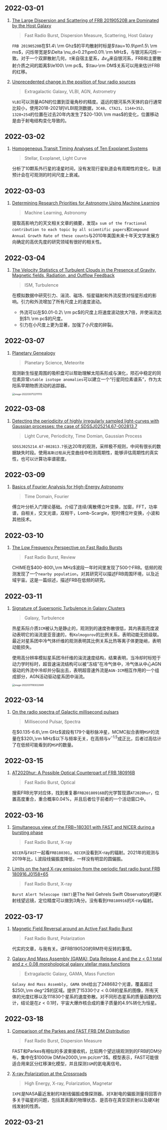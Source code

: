 ## 2022-03-01

1. [The Large Dispersion and Scattering of FRB 20190520B are Dominated by the Host Galaxy](https://arxiv.org/abs/2202.13458)

   > Fast Radio Burst, Dispersion Measure, Scattering, Host Galaxy

   `FRB 20190520B`在$1.4\ \rm Ghz$的平均散射时标是$\tau=10.9\pm1.5\ \rm ms$，闪烁带宽是$\Delta \nu_d=0.21\pm0.01\ \rm MHz$，与银河系闪烁一致。对于一个双屏散射几何，$\tau$来自宿主星系，$\Delta\nu_d$来自银河系，FRB和主要散射介质之间的距离$\le100\ \rm pc$。$\tau-\rm DM$关系可以用来估计FRB的红移。

2. [Unprecedented change in the position of four radio sources](https://arxiv.org/abs/2202.13119)

   > Extragalactic Galaxy, VLBI, AGN, Astrometry

   `VLBI`可以测量AGN的位置到亚毫角秒的精度。遥远的银河系外天体的自行通常比较小，使用2018-2021的VLBI观测数据，`3C48`、`CTA21`、`1144+352`、`1328+254`的位置在过去20年内发生了$20-130\ \rm mas$的变化，位置移动是由于射电结构变化导致的。

## 2022-03-02

1. [Homogeneous Transit Timing Analyses of Ten Exoplanet Systems](https://arxiv.org/abs/2203.00299)

   > Stellar, Exoplanet, Light Curve

   分析了10颗系外行星的凌星时间，没有发现行星轨道会有周期性的变化，轨道预计会在可观测的时间尺度上衰减。

## 2022-03-03

1. [Determining Research Priorities for Astronomy Using Machine Learning](https://arxiv.org/abs/2203.00713)

   > Machine Learning, Astronomy

   提取高影响力的天文相关文章的摘要，发现`a sum of the fractional contribution to each topic by all scientific papers`和`Compound Annual Growth Rate of these counts`与2010年美国未来十年天文学发展方向确定的高优先度的研究领域有很好的相关性。

## 2022-03-04

1. [The Velocity Statistics of Turbulent Clouds in the Presence of Gravity, Magnetic fields, Radiation, and Outflow Feedback](https://arxiv.org/abs/2203.01508)

   > ISM, Turbulence

   在模拟数据中研究引力、湍流、磁场、恒星辐射和外流反馈对恒星形成的影响。引力和外流增加了所有尺度上的速度波动。

   - 外流可以在$0.01-0.2\ \rm pc$的尺度上将速度波动放大7倍，并使湍流达到$1\ \rm pc$的尺度。
   - 引力在小尺度上更为显著，加强了小尺度的碎裂。

## 2022-03-07

1. [Planetary Genealogy](https://arxiv.org/abs/2203.02203)

   > Planetary Science, Meteorite

   观测新生恒星周围的吸积盘可以帮助理解太阳系形成与演化，陨石中稳定的同位素异常`stable isotope anomalies`可以建立一个“行星同位素谱系”，作为太阳系早期物质流动的追踪器。
   
   <img src="Figures/image-20220307122111113.png" alt="image-20220307122111113" style="zoom:50%;" />

## 2022-03-08

1. [Detecting the periodicity of highly irregularly sampled light-curves with Gaussian processes: the case of SDSSJ025214.67-002813.7](https://arxiv.org/abs/2203.03614)

   > Light Curve, Periodicity, Time Domian, Gaussian Process

   `SDSSJ025214.67-002813.7`长达20年的观测，采样极不规则，中间有很长的数据缺失时段。使用`高斯过程`从光变曲线中检测周期性，能够评估周期性的真实性，也可以计算功率谱密度。

## 2022-03-09

1. [Basics of Fourier Analysis for High-Energy Astronomy](https://arxiv.org/abs/2203.04106)

   > Time Domain, Fourier

   傅立叶分析入门理论基础。介绍了连续/离散傅立叶变换，加窗，FFT，功率谱，自相关，交叉光谱，双相干，Lomb-Scargle，短时傅立叶变换，小波和其他技术。

## 2022-03-10

1. [The Low Frequency Perspective on Fast Radio Bursts](https://arxiv.org/abs/2203.04890)

   > Fast Radio Burst, Review

   CHIME在$400-800\,\rm MHz$波段一年时间里发现了500个FRB。低频的观测发现了一个`nearby population`，对其研究可以描述FRB周围环境，以及近域宇宙。这是一篇综述，描述FRB在低频的研究。

## 2022-03-11

1. [Signature of Supersonic Turbulence in Galaxy Clusters](https://arxiv.org/abs/2203.04977)

   > Galaxy, Turbulence

   热星系际介质`ICM`被认为是静止的，观测到的速度弥散很低，其内表面亮度波动表明它的湍流是亚音速的，有`Kolmogorov`的比例关系，表明动能无损级联。最近对星系团中冷气体纤维的观测表明其比例关系比热等离子体更陡峭，表明动能损失。

   使用高分辨率模拟星系团冷纤维的湍流速度结构，结果表明，当冷却时标短于动力学时标时，超音速湍流结构可以被“冻结”在冷气体中，冷气体从中心AGN驱动的外流中冷却并分裂出去，表明超音速外流是`AGN-ICM`相互作用的一个组成部分，AGN活动驱动星系团中湍流。

   <img src="Figures/image-20220311183022849.png" alt="image-20220311183022849" style="zoom:50%;" />

## 2022-03-14

1. [On the radio spectra of Galactic millisecond pulsars](https://arxiv.org/abs/2203.05560)

   > Millisecond Pulsar, Spectra

   在$0.135-6.6\,\rm GHz$波段有179个毫秒脉冲星，MCMC拟合表明`MSP`的流量在$320\,\rm MHz$以下与频率无关，在高频与$\nu^{-1.5}$成正比，后者过高估计了在低频可能看到的`MSP`的数量。

## 2022-03-15

1. [AT2020hur: A Possible Optical Counterpart of FRB 180916B](https://arxiv.org/abs/2203.06994)

   > Fast Radio Burst, Optical

   搜索FRB光学对应体，找到重复暴`FRB20180916B`的光学暂现源`AT2020hur`，位置高度重合，重合概率$0.04\%$，并且后者位于前者的一个活动窗口中。

## 2022-03-16

1. [Simultaneous view of the FRB~180301 with FAST and NICER during a bursting phase](https://arxiv.org/abs/2203.07465)

   > Fast Radio Burst, X-ray

   `NICER`与`FAST`一起看`FRB180301`，`NICER`没看到X-ray的辐射。2021年的观测与2019年比，L波段线偏振度降低，一样没有明显的圆偏振。

2. [Limits on the hard X-ray emission from the periodic fast radio burst FRB 180916.J0158+65](https://arxiv.org/abs/2203.07489)

   > Fast Radio Burst, X-ray

   `Burst Alert Telescope (BAT)`是The Neil Gehrels Swift Observatory的硬X射线望远镜，定位精度可以做到3角分。没有看到`FRB180916`的X-ray辐射。

## 2022-03-17

1. [Magnetic Field Reversal around an Active Fast Radio Burst](https://arxiv.org/abs/2203.08151)

   > Fast Radio Burst, Polarization

   代实的文章，与我有关。讲FRB190520的RM符号反转的事情。

2. [Galaxy And Mass Assembly (GAMA): Data Release 4 and the z < 0.1 total and z < 0.08 morphological galaxy stellar mass functions](https://arxiv.org/abs/2203.08539)

   > Extragalactic Galaxy, GAMA, Mass Function

   `Galaxy And Mass Assembly, GAMA DR4`给出了248682个光谱，覆盖超过$250\,\rm deg^2$的区域。提供了15330个$z<0.08$的星系的图像，所有天体的光度红移以及111830个星系的速度弥散。对不同形态星系的质量函数的估计，结论是在$z<0.1$时，宇宙大爆炸核合成的重子质量的$4.9\%$转化为恒星。

## 2022-03-18

1. [Comparison of the Parkes and FAST FRB DM Distribution](https://arxiv.org/abs/2203.08816)

   > Fast Radio Burst, Dispersion Measure

   FAST和Parkes有相似的多波束接收机，比较两个望远镜观测到的FRB的DM分布，集中在$1000\le DM\le2000\,\rm pc/cm^3$。模型表示，FAST可能很适合用来区分红移演化模型，并且探测`IGM`的氦电离信号。

2. [X-ray Polarization at the Crossroads](https://arxiv.org/abs/2203.09066)

   > High Energy, X-ray, Polarization, Magnetar

   `IXPE`是NASA最近发射的X射线偏振成像探测器。对X射电的偏振测量将回答许多关于磁星的问题，包括其表面的物理状态、是否存在真空双折射以及硬X射线发射的性质。

## 2022-03-21

